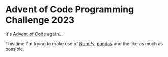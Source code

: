 # Advent of Code Programming Challenge 2023

It's [Advent of Code](https://adventofcode.com/2023) again...

This time I'm trying to make use of [NumPy](https://numpy.org/doc/stable/index.html), [pandas](https://pandas.pydata.org) and the like as much as possible.
